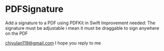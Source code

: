 # PDFSignature
Add a signature to a PDF using PDFKit in Swift
Improvement needed: The signature must be adjustable i mean it must be draggable to sign anywhere on the PDF

chiyulan119@gmail.com
I hope you reply to me

